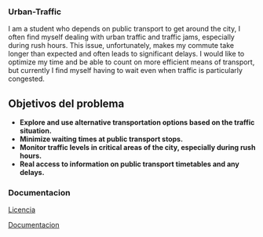 ﻿### Urban-Traffic


I am a student who depends on public transport to get around the city, I often find myself dealing with urban traffic and traffic jams, especially during rush hours. This issue, unfortunately, makes my commute take longer than expected and often leads to significant delays. I would like to optimize my time and be able to count on more efficient means of transport, but currently I find myself having to wait even when traffic is particularly congested.

## Objetivos del problema

- **Explore and use alternative transportation options based on the traffic situation.**
- **Minimize waiting times at public transport stops.**
- **Monitor traffic levels in critical areas of the city, especially during rush hours.**
- **Real access to information on public transport timetables and any delays.**

### Documentacion

[Licencia](./LICENSE.txt)

[Documentacion](./Documentacion)
